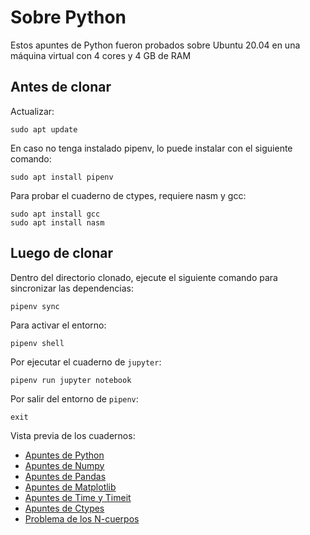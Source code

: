 # Sobre Python
Estos apuntes de Python fueron probados sobre Ubuntu 20.04 en una máquina virtual con 4 cores y 4 GB de RAM

## Antes de clonar

Actualizar:

```
sudo apt update
```

En caso no tenga instalado pipenv, lo puede instalar con el siguiente comando:

```
sudo apt install pipenv
```

Para probar el cuaderno de ctypes, requiere nasm y gcc:

```
sudo apt install gcc
sudo apt install nasm
```

## Luego de clonar

Dentro del directorio clonado, ejecute el siguiente comando para sincronizar las dependencias:

```
pipenv sync
```

Para activar el entorno:

```
pipenv shell
```

Por ejecutar el cuaderno de `jupyter`:

```
pipenv run jupyter notebook
```

Por salir del entorno de `pipenv`:

```
exit
```

Vista previa de los cuadernos:
  * [Apuntes de Python](https://nbviewer.jupyter.org/github/stefano-andre/sobre-python/blob/main/python-general.ipynb)
  * [Apuntes de Numpy](https://nbviewer.jupyter.org/github/stefano-andre/sobre-python/blob/main/numpy-general.ipynb)
  * [Apuntes de Pandas](https://nbviewer.jupyter.org/github/stefano-andre/sobre-python/blob/main/pandas-general.ipynb)
  * [Apuntes de Matplotlib](https://nbviewer.jupyter.org/github/stefano-andre/sobre-python/blob/main/matplotlib-general.ipynb)
  * [Apuntes de Time y Timeit](https://nbviewer.jupyter.org/github/stefano-andre/sobre-python/blob/main/python-timing.ipynb)
  * [Apuntes de Ctypes](https://nbviewer.jupyter.org/github/stefano-andre/sobre-python/blob/main/python-ctypes.ipynb)
  * [Problema de los N-cuerpos](https://nbviewer.jupyter.org/github/stefano-andre/sobre-python/blob/main/euler-nbprob.ipynb)
